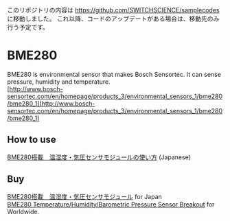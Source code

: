 このリポジトリの内容は https://github.com/SWITCHSCIENCE/samplecodes に移動しました。
これ以降、コードのアップデートがある場合は、移動先のみ行う予定です。

# BME280

BME280 is environmental sensor that makes Bosch Sensortec. It can sense pressure, humidity and temperature.  
[http://www.bosch-sensortec.com/en/homepage/products_3/environmental_sensors_1/bme280/bme280_1](http://www.bosch-sensortec.com/en/homepage/products_3/environmental_sensors_1/bme280/bme280_1)

## How to use
[BME280搭載　温湿度・気圧センサモジュールの使い方](http://trac.switch-science.com/wiki/BME280) (Japanese)

## Buy
[BME280搭載　温湿度・気圧センサモジュール](https://www.switch-science.com/catalog/2236/) for Japan  
[BME280 Temperature/Humidity/Barometric Pressure Sensor Breakout](https://international.switch-science.com/catalog/2236/) for Worldwide.
